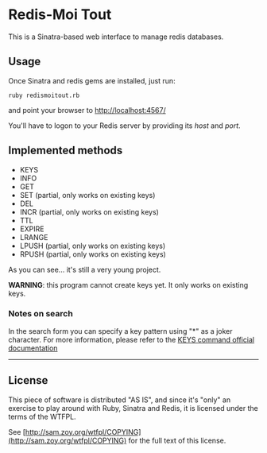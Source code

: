 # Redis-Moi Tout

This is a Sinatra-based web interface to manage redis databases.

## Usage

Once Sinatra and redis gems are installed, just run:

    ruby redismoitout.rb

and point your browser to [http://localhost:4567/](http://localhost:4567/)

You'll have to logon to your Redis server by providing its *host* and *port*.

## Implemented methods

* KEYS
* INFO
* GET
* SET (partial, only works on existing keys)
* DEL
* INCR (partial, only works on existing keys)
* TTL
* EXPIRE
* LRANGE
* LPUSH (partial, only works on existing keys)
* RPUSH (partial, only works on existing keys)

As you can see... it's still a very young project.

**WARNING**: this program cannot create keys yet. It only works on existing keys.

### Notes on search

In the search form you can specify a key pattern using "*" as a joker character.
For more information, please refer to the [KEYS command official documentation](http://redis.io/commands/keys)

----

## License

This piece of software is distributed "AS IS", and since it's "only" an exercise
to play around with Ruby, Sinatra and Redis, it is licensed under the terms of
the WTFPL.

See [http://sam.zoy.org/wtfpl/COPYING](http://sam.zoy.org/wtfpl/COPYING) for the
full text of this license.
